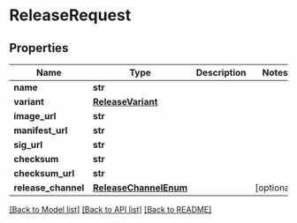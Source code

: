 # ReleaseRequest


## Properties
Name | Type | Description | Notes
------------ | ------------- | ------------- | -------------
**name** | **str** |  | 
**variant** | [**ReleaseVariant**](ReleaseVariant.md) |  | 
**image_url** | **str** |  | 
**manifest_url** | **str** |  | 
**sig_url** | **str** |  | 
**checksum** | **str** |  | 
**checksum_url** | **str** |  | 
**release_channel** | [**ReleaseChannelEnum**](ReleaseChannelEnum.md) |  | [optional] 

[[Back to Model list]](../README.md#documentation-for-models) [[Back to API list]](../README.md#documentation-for-api-endpoints) [[Back to README]](../README.md)


